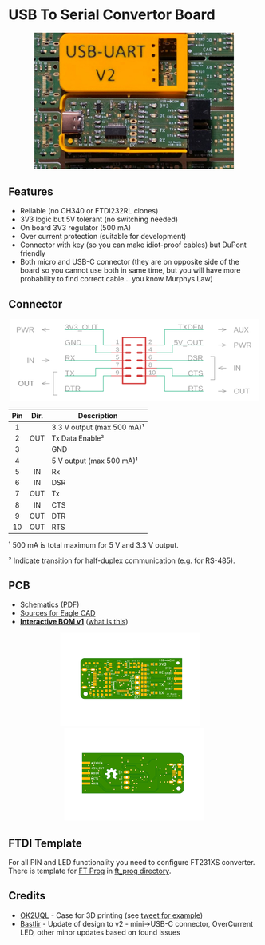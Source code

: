 # USB To Serial Convertor Board

<p align="center">
<img src="https://raw.githubusercontent.com/Bastlirovo/u2s/master/docs/photo.jpg" width="400" />
</p>

## Features

- Reliable (no CH340 or FTDI232RL clones)
- 3V3 logic but 5V tolerant (no switching needed)
- On board 3V3 regulator (500 mA)
- Over current protection (suitable for development)
- Connector with key (so you can make idiot-proof cables) but DuPont friendly
- Both micro and USB-C connector (they are on opposite side of the board so you cannot use both in same time, but you will have more probability to find correct cable… you know Murphys Law)

## Connector

<p align="center">
<img src="https://raw.githubusercontent.com/Bastlirovo/u2s/master/docs/pinout.png" />
</p>

| Pin | Dir. | Description |
|:---:|:----:| ------------|
| 1 |  | 3.3 V output (max 500 mA)¹ |
| 2 | OUT | Tx Data Enable² |
| 3 |  | GND |
| 4 |  | 5 V output (max 500 mA)¹ |
| 5 | IN | Rx |
| 6 | IN | DSR |
| 7 | OUT | Tx |
| 8 | IN | CTS |
| 9 | OUT | DTR |
| 10 | OUT | RTS |

¹ 500 mA is total maximum for 5 V  and 3.3 V output.

² Indicate transition for half-duplex communication (e.g. for RS-485).

## PCB

- [Schematics](https://raw.githubusercontent.com/Bastlirovo/u2s/master/docs/usb-to-serial.png) ([PDF](https://raw.githubusercontent.com/Bastlirovo/u2s/master/docs/usb-to-serial.pdf))
- [Sources for Eagle CAD](pcb)
- **[Interactive BOM v1](https://ah01.github.io/u2s/ibom/ibom.html)** ([what is this](https://forums.autodesk.com/t5/eagle-forum/interactive-bom-for-eagle/td-p/8291710))

<p align="center">
<img src="https://raw.githubusercontent.com/Bastlirovo/u2s/master/docs/usb-to-serial_top.png" width="280" /> &nbsp; &nbsp;
<img src="https://raw.githubusercontent.com/Bastlirovo/u2s/master/docs/usb-to-serial_bot.png" width="280" />
</p>

## FTDI Template

For all PIN and LED functionality you need to configure FT231XS converter. There is template for [FT Prog](https://www.ftdichip.com/Support/Utilities.htm#FT_PROG) in [ft_prog directory](ft_prog).

## Credits

- [OK2UQL](https://twitter.com/ok2uqlGabo) - Case for 3D printing (see [tweet for example](https://twitter.com/ok2uqlGabo/status/1366835820972376068))
- [Bastlir](https://twitter.com/bastlir) - Update of design to v2 - mini->USB-C connector, OverCurrent LED, other minor updates based on found issues